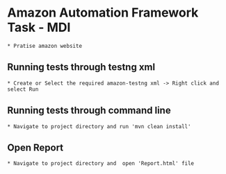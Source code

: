 # Amazon Automation Framework Task - MDI

    * Pratise amazon website 

## Running tests through testng xml

    * Create or Select the required amazon-testng xml -> Right click and select Run

## Running tests through command line  

    * Navigate to project directory and run 'mvn clean install'


## Open Report

    * Navigate to project directory and  open 'Report.html' file